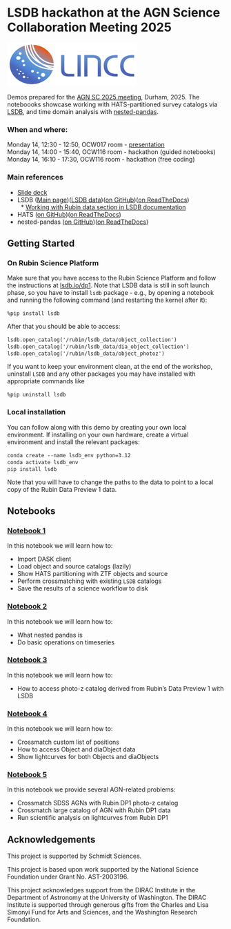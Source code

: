 # LSDB hackathon at the AGN Science Collaboration Meeting 2025

<img src="https://raw.githubusercontent.com/astronomy-commons/lsdb/main/docs/lincc-logo.png" width="300" height="100">

Demos prepared for the [AGN SC 2025 meeting](https://agn.science.lsst.org/?q=meeting2025), Durham, 2025.
The noteboooks showcase working with HATS-partitioned survey catalogs via [LSDB](https://lsdb.io), and time domain analysis with [nested-pandas](https://nested-pandas.readthedocs.io/en/latest/).

### When and where:

Monday 14, 12:30 - 12:50, OCW017 room - [presentation](https://docs.google.com/presentation/d/1FnZF5o-ZdEKGN3tu5d2xakc2o_satLK7Dl4KNnFZeYg/)   
Monday 14, 14:00 - 15:40, OCW116 room - hackathon (guided notebooks)  
Monday 14, 16:10 - 17:30, OCW116 room - hackathon (free coding)

### Main references

* [Slide deck](TBD)
* LSDB ([Main page](https://lsdb.io))([LSDB data](https://data.lsdb.io))([on GitHub](https://github.com/astronomy-commons/lsdb))([on ReadTheDocs](https://lsdb.readthedocs.io/en/latest/))  
  &nbsp;&nbsp;* [Working with Rubin data section in LSDB documentation](https://docs.lsdb.io/en/latest/tutorial_toc/toc_rubin.html)
* HATS ([on GitHub](https://github.com/astronomy-commons/hats))([on ReadTheDocs](https://hats.readthedocs.io/en/stable/))
* nested-pandas ([on GitHub](https://github.com/lincc-frameworks/nested-pandas))([on ReadTheDocs](https://nested-pandas.readthedocs.io/en/stable/))

## Getting Started 

### On Rubin Science Platform

Make sure that you have access to the Rubin Science Platform and follow the instructions at [lsdb.io/dp1](https://lsdb.io/dp1). Note that LSDB data is still in soft launch phase, so you have to install `lsdb` package - e.g., by opening a notebook and running the following command (and restarting the kernel after it):

```
%pip install lsdb
```

After that you should be able to access:
```
lsdb.open_catalog('/rubin/lsdb_data/object_collection')
lsdb.open_catalog('/rubin/lsdb_data/dia_object_collection')
lsdb.open_catalog('/rubin/lsdb_data/object_photoz')
```

If you want to keep your environment clean, at the end of the workshop, uninstall `LSDB` and any other packages you may have installed with appropriate commands like
```
%pip uninstall lsdb
```

### Local installation
You can follow along with this demo by creating your own local environment.
If installing on your own hardware, create a virtual environment and install the relevant packages:

```
conda create --name lsdb_env python=3.12
conda activate lsdb_env
pip install lsdb
```

Note that you will have to change the paths to the data to point to a local copy of the Rubin Data Preview 1 data. 

## Notebooks

### [Notebook 1](Notebook_1.ipynb)

In this notebook we will learn how to:

- Import DASK client
- Load object and source catalogs (lazily)
- Show HATS partitioning with ZTF objects and source
- Perform crossmatching with existing `LSDB` catalogs
- Save the results of a science workflow to disk

### [Notebook 2](Notebook_2.ipynb)

In this notebook we will learn how to:

- What nested pandas is
- Do basic operations on timeseries

### [Notebook 3](Notebook_3.ipynb)

In this notebook we will learn how to:

- How to access photo-z catalog derived from Rubin’s Data Preview 1 with LSDB 

### [Notebook 4](Notebook_4.ipynb)

In this notebook we will learn how to:

- Crossmatch custom list of positions
- How to access Object and diaObject data
- Show lightcurves for both Objects and diaObjects

### [Notebook 5](Notebook_5.ipynb)

In this notebook we provide several AGN-related problems:

- Crossmatch SDSS AGNs with Rubin DP1 photo-z catalog
- Crossmatch large catalog of AGN with Rubin DP1 data
- Run scientific analysis on lightcurves from Rubin DP1

## Acknowledgements

This project is supported by Schmidt Sciences.

This project is based upon work supported by the National Science Foundation under Grant No. AST-2003196.

This project acknowledges support from the DIRAC Institute in the Department of Astronomy at the University of Washington. The DIRAC Institute is supported through generous gifts from the Charles and Lisa Simonyi Fund for Arts and Sciences, and the Washington Research Foundation.
